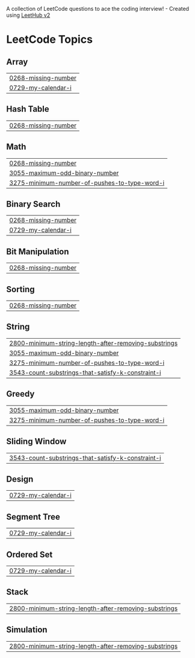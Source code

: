 A collection of LeetCode questions to ace the coding interview! - Created using [LeetHub v2](https://github.com/arunbhardwaj/LeetHub-2.0)
<!---LeetCode Topics Start-->
# LeetCode Topics
## Array
|  |
| ------- |
| [0268-missing-number](https://github.com/arunkumar201/LeetCode_1000_Problems/tree/master/0268-missing-number) |
| [0729-my-calendar-i](https://github.com/arunkumar201/LeetCode_1000_Problems/tree/master/0729-my-calendar-i) |
## Hash Table
|  |
| ------- |
| [0268-missing-number](https://github.com/arunkumar201/LeetCode_1000_Problems/tree/master/0268-missing-number) |
## Math
|  |
| ------- |
| [0268-missing-number](https://github.com/arunkumar201/LeetCode_1000_Problems/tree/master/0268-missing-number) |
| [3055-maximum-odd-binary-number](https://github.com/arunkumar201/LeetCode_1000_Problems/tree/master/3055-maximum-odd-binary-number) |
| [3275-minimum-number-of-pushes-to-type-word-i](https://github.com/arunkumar201/LeetCode_1000_Problems/tree/master/3275-minimum-number-of-pushes-to-type-word-i) |
## Binary Search
|  |
| ------- |
| [0268-missing-number](https://github.com/arunkumar201/LeetCode_1000_Problems/tree/master/0268-missing-number) |
| [0729-my-calendar-i](https://github.com/arunkumar201/LeetCode_1000_Problems/tree/master/0729-my-calendar-i) |
## Bit Manipulation
|  |
| ------- |
| [0268-missing-number](https://github.com/arunkumar201/LeetCode_1000_Problems/tree/master/0268-missing-number) |
## Sorting
|  |
| ------- |
| [0268-missing-number](https://github.com/arunkumar201/LeetCode_1000_Problems/tree/master/0268-missing-number) |
## String
|  |
| ------- |
| [2800-minimum-string-length-after-removing-substrings](https://github.com/arunkumar201/LeetCode_1000_Problems/tree/master/2800-minimum-string-length-after-removing-substrings) |
| [3055-maximum-odd-binary-number](https://github.com/arunkumar201/LeetCode_1000_Problems/tree/master/3055-maximum-odd-binary-number) |
| [3275-minimum-number-of-pushes-to-type-word-i](https://github.com/arunkumar201/LeetCode_1000_Problems/tree/master/3275-minimum-number-of-pushes-to-type-word-i) |
| [3543-count-substrings-that-satisfy-k-constraint-i](https://github.com/arunkumar201/LeetCode_1000_Problems/tree/master/3543-count-substrings-that-satisfy-k-constraint-i) |
## Greedy
|  |
| ------- |
| [3055-maximum-odd-binary-number](https://github.com/arunkumar201/LeetCode_1000_Problems/tree/master/3055-maximum-odd-binary-number) |
| [3275-minimum-number-of-pushes-to-type-word-i](https://github.com/arunkumar201/LeetCode_1000_Problems/tree/master/3275-minimum-number-of-pushes-to-type-word-i) |
## Sliding Window
|  |
| ------- |
| [3543-count-substrings-that-satisfy-k-constraint-i](https://github.com/arunkumar201/LeetCode_1000_Problems/tree/master/3543-count-substrings-that-satisfy-k-constraint-i) |
## Design
|  |
| ------- |
| [0729-my-calendar-i](https://github.com/arunkumar201/LeetCode_1000_Problems/tree/master/0729-my-calendar-i) |
## Segment Tree
|  |
| ------- |
| [0729-my-calendar-i](https://github.com/arunkumar201/LeetCode_1000_Problems/tree/master/0729-my-calendar-i) |
## Ordered Set
|  |
| ------- |
| [0729-my-calendar-i](https://github.com/arunkumar201/LeetCode_1000_Problems/tree/master/0729-my-calendar-i) |
## Stack
|  |
| ------- |
| [2800-minimum-string-length-after-removing-substrings](https://github.com/arunkumar201/LeetCode_1000_Problems/tree/master/2800-minimum-string-length-after-removing-substrings) |
## Simulation
|  |
| ------- |
| [2800-minimum-string-length-after-removing-substrings](https://github.com/arunkumar201/LeetCode_1000_Problems/tree/master/2800-minimum-string-length-after-removing-substrings) |
<!---LeetCode Topics End-->